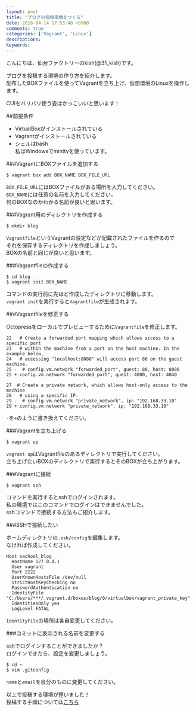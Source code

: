 ```yaml
---
layout: post
title: "ブログの投稿環境をつくる"
date: 2016-04-14 17:53:48 +0900
comments: true
categories: ['Vagrant', 'Linux']
descriptions: 
keywords: 
---
```


こんにちは、仙台ファクトリーのkish(@31_kish)です。  

ブログを投稿する環境の作り方を紹介します。  
配布したBOXファイルを使ってVagrantを立ち上げ、仮想環境のLinuxを操作します。  

CUIをバリバリ使う姿はかっこいいと思います！

<!-- more -->

##前提条件
* VirtualBoxがインストールされている
* Vagrantがインストールされている
* シェルはbash  
私はWindowsでminttyを使っています。  


###VagrantにBOXファイルを追加する

```
$ vagrant box add BOX_NAME BOX_FILE_URL
```

`BOX_FILE_URL`にはBOXファイルがある場所を入力してください。  
`BOX_NAME`には任意の名前を入力してください。  
何のBOXなのかわかる名前が良いと思います。  


###Vagrant用のディレクトリを作成する

```
$ mkdir blog
```

`Vagrantfile`というVagrantの設定などが記載されたファイルを作るので  
それを保存するディレクトリを作成しましょう。  
BOXの名前と同じが良いと思います。  


###Vagrantfileの作成する

```
$ cd blog
$ vagrant init BOX_NAME
```

コマンドの実行前に先ほど作成したディレクトリに移動します。  
`vagrant init`を実行すると`Vagrantfile`が生成されます。


###Vagrantfileを修正する

Octopressをローカルでプレビューするために`Vagrantfile`を修正します。  

```
22   # Create a forwarded port mapping which allows access to a specific port
23   # within the machine from a port on the host machine. In the example below,
24   # accessing "localhost:8080" will access port 80 on the guest machine.
25 -  # config.vm.network "forwarded_port", guest: 80, host: 8080
25 + config.vm.network "forwarded_port", guest: 4000, host: 4040

27  # Create a private network, which allows host-only access to the machine
28   # using a specific IP.
29 -  # config.vm.network "private_network", ip: "192.168.33.10"
29 + config.vm.network "private_network", ip: "192.168.33.10"  
```

`-`を`+`のように書き換えてください。  


###Vagrantを立ち上げる

```
$ vagrant up
```

`vagrant up`はVagrantfileのあるディレクトリで実行してください。  
立ち上げたいBOXのディレクトリで実行するとそのBOXが立ち上がります。  


###Vagrantに接続

```
$ vagrant ssh
```

コマンドを実行するとsshでログインされます。  
私の環境ではこのコマンドでログインはできませんでした。  
sshコマンドで接続する方法もご紹介します。  


###SSHで接続したい

ホームディレクトリの`.ssh/config`を編集します。  
なければ作成してください。  

```
Host sachool_blog
  HostName 127.0.0.1
  User vagrant
  Port 2222
  UserKnownHostsFile /dev/null
  StrictHostKeyChecking no
  PasswordAuthentication no
  IdentityFile "C:/Users/***/.vagrant.d/boxes/blog/0/virtualbox/vagrant_private_key"
  IdentitiesOnly yes
  LogLevel FATAL
```

`IdentityFile`の場所は各自変更してください。  


###コミットに表示される名前を変更する

sshでログインすることができましたか？  
ログインできたら、設定を変更しましょう。

```
$ cd ~
$ vim .gitconfig
```

`name`と`email`を自分のものに変更してください。

以上で投稿する環境が整いました！  
投稿する手順については[こちら](../kiji-no-to-ko-tejun/)  

